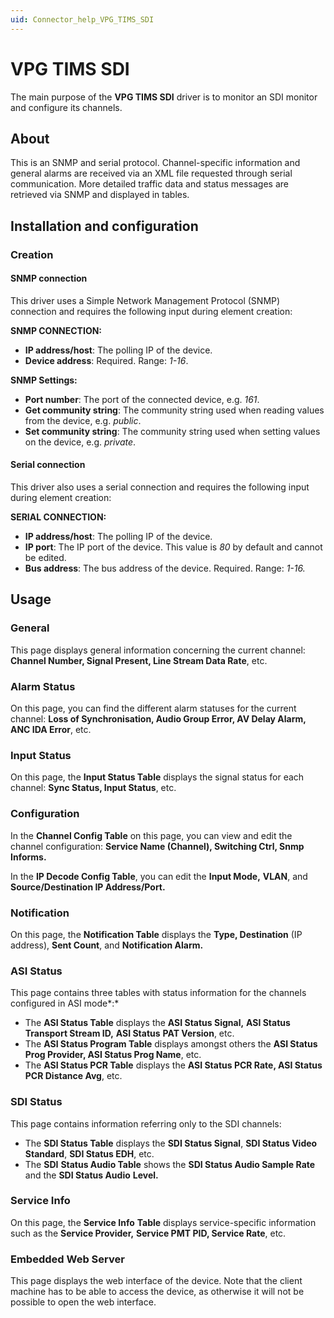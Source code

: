 ```yaml
---
uid: Connector_help_VPG_TIMS_SDI
---
```


# VPG TIMS SDI

The main purpose of the **VPG TIMS SDI** driver is to monitor an SDI monitor and configure its channels.

## About

This is an SNMP and serial protocol. Channel-specific information and general alarms are received via an XML file requested through serial communication. More detailed traffic data and status messages are retrieved via SNMP and displayed in tables.

## Installation and configuration

### Creation

#### SNMP connection

This driver uses a Simple Network Management Protocol (SNMP) connection and requires the following input during element creation:

**SNMP CONNECTION:**

- **IP address/host**: The polling IP of the device.
- **Device address**: Required. Range: *1-16*.

**SNMP Settings:**

- **Port number**: The port of the connected device, e.g. *161*.
- **Get community string**: The community string used when reading values from the device, e.g. *public*.
- **Set community string**: The community string used when setting values on the device, e.g. *private*.

#### Serial connection

This driver also uses a serial connection and requires the following input during element creation:

**SERIAL CONNECTION:**

- **IP address/host**: The polling IP of the device.
- **IP port**: The IP port of the device. This value is *80* by default and cannot be edited.
- **Bus address**: The bus address of the device. Required. Range: *1-16.*

## Usage

### General

This page displays general information concerning the current channel: **Channel Number, Signal Present, Line Stream Data Rate**, etc.

### Alarm Status

On this page, you can find the different alarm statuses for the current channel: **Loss of Synchronisation, Audio Group Error, AV Delay Alarm, ANC IDA Error**, etc.

### Input Status

On this page, the **Input Status Table** displays the signal status for each channel: **Sync Status, Input Status**, etc.

### Configuration

In the **Channel Config Table** on this page, you can view and edit the channel configuration: **Service Name (Channel), Switching Ctrl, Snmp Informs.**

In the **IP Decode Config Table**, you can edit the **Input Mode,** **VLAN**, and **Source/Destination IP Address/Port.**

### Notification

On this page, the **Notification Table** displays the **Type, Destination** (IP address), **Sent Count**, and **Notification Alarm.**

### ASI Status

This page contains three tables with status information for the channels configured in ASI mode*:*

- The **ASI Status Table** displays the **ASI Status Signal,** **ASI Status Transport Stream ID,** **ASI Status** **PAT Version**, etc.
- The **ASI Status Program Table** displays amongst others the **ASI Status Prog Provider, ASI Status Prog Name**, etc.
- The **ASI Status PCR Table** displays the **ASI Status PCR Rate, ASI Status PCR Distance Avg**, etc.

### SDI Status

This page contains information referring only to the SDI channels:

- The **SDI Status Table** displays the **SDI Status Signal**, **SDI Status Video Standard**, **SDI Status EDH**, etc.
- The **SDI** **Status Audio Table** shows the **SDI Status Audio Sample Rate** and the **SDI Status Audio** **Level.**

### Service Info

On this page, the **Service Info** **Table** displays service-specific information such as the **Service Provider,** **Service PMT PID, Service Rate**, etc.

### Embedded Web Server

This page displays the web interface of the device. Note that the client machine has to be able to access the device, as otherwise it will not be possible to open the web interface.
